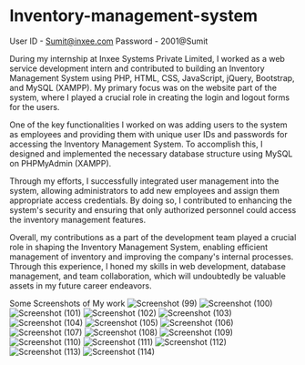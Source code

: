 # Inventory-management-system

User ID - Sumit@inxee.com
Password - 2001@Sumit

During my internship at Inxee Systems Private Limited, I worked as a web service development intern and contributed to building an Inventory Management System using PHP, HTML, CSS, JavaScript, jQuery, Bootstrap, and MySQL (XAMPP). My primary focus was on the website part of the system, where I played a crucial role in creating the login and logout forms for the users.

One of the key functionalities I worked on was adding users to the system as employees and providing them with unique user IDs and passwords for accessing the Inventory Management System. To accomplish this, I designed and implemented the necessary database structure using MySQL on PHPMyAdmin (XAMPP).

Through my efforts, I successfully integrated user management into the system, allowing administrators to add new employees and assign them appropriate access credentials. By doing so, I contributed to enhancing the system's security and ensuring that only authorized personnel could access the inventory management features.

Overall, my contributions as a part of the development team played a crucial role in shaping the Inventory Management System, enabling efficient management of inventory and improving the company's internal processes. Through this experience, I honed my skills in web development, database management, and team collaboration, which will undoubtedly be valuable assets in my future career endeavors.

Some Screenshots of My work
![Screenshot (99)](https://github.com/sumitjha2001/Inventory-management-system/assets/74947129/7c03abd7-de27-4c6e-8faa-148275d38a46)
![Screenshot (100)](https://github.com/sumitjha2001/Inventory-management-system/assets/74947129/bf06c9ba-1f28-4e42-a663-8d7f4501034d)
![Screenshot (101)](https://github.com/sumitjha2001/Inventory-management-system/assets/74947129/93276622-9a4f-408e-8cc1-47a272b4abc9)
![Screenshot (102)](https://github.com/sumitjha2001/Inventory-management-system/assets/74947129/60127af2-609d-47b5-b4b9-84bbdd4d91b1)
![Screenshot (103)](https://github.com/sumitjha2001/Inventory-management-system/assets/74947129/1ad3d97d-23db-4325-9903-c8b2b5b20786)
![Screenshot (104)](https://github.com/sumitjha2001/Inventory-management-system/assets/74947129/3cf15ec1-5834-4bec-ae34-62a458f13377)
![Screenshot (105)](https://github.com/sumitjha2001/Inventory-management-system/assets/74947129/bfe5c70e-482b-4238-9d82-14ba76e056c7)
![Screenshot (106)](https://github.com/sumitjha2001/Inventory-management-system/assets/74947129/eef8cc24-7aca-4231-a1d5-cfd75373b2a1)
![Screenshot (107)](https://github.com/sumitjha2001/Inventory-management-system/assets/74947129/4689ebb4-65bd-4a4c-ae1b-cf46ffb13e9b)
![Screenshot (108)](https://github.com/sumitjha2001/Inventory-management-system/assets/74947129/32560304-238e-43d3-9d1d-e86092fc6a78)
![Screenshot (109)](https://github.com/sumitjha2001/Inventory-management-system/assets/74947129/01b8731a-bd5a-4287-a837-246ee147e494)
![Screenshot (110)](https://github.com/sumitjha2001/Inventory-management-system/assets/74947129/ac8e6c25-ac45-442a-aa45-6992fcfa6d9f)
![Screenshot (111)](https://github.com/sumitjha2001/Inventory-management-system/assets/74947129/cf8f5a9b-0205-4b6c-ad48-d035319966c6)
![Screenshot (112)](https://github.com/sumitjha2001/Inventory-management-system/assets/74947129/db865920-00b1-4b09-89bf-b1dfa6f038f8)
![Screenshot (113)](https://github.com/sumitjha2001/Inventory-management-system/assets/74947129/4d860a19-6679-42bf-878c-2f1236f986d1)
![Screenshot (114)](https://github.com/sumitjha2001/Inventory-management-system/assets/74947129/f95b8c49-59fe-4d5b-b12d-b6e9112517e4)

